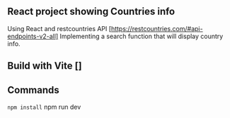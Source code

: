 ## React project showing Countries info

Using React and restcountries API [https://restcountries.com/#api-endpoints-v2-all]
Implementing a search function that will display country info.


## Build with Vite []

## Commands

`` npm install
`` npm run dev